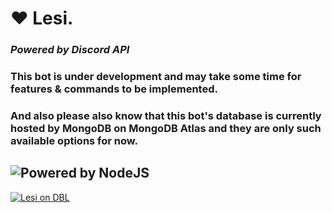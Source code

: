 # ❤️ Lesi.
### ***Powered by Discord API***
### This bot is under development and may take some time for features & commands to be implemented.
### And also please also know that this bot's database is currently hosted by MongoDB on MongoDB Atlas and they are only such available options for now.
![Powered by NodeJS](https://img.shields.io/badge/powered%20by-NodeJS-green)
--------------------------------
[![Lesi on DBL](https://discordbots.org/api/widget/589850196675133490.svg)](https://discordbots.org/bot/589850196675133490)
